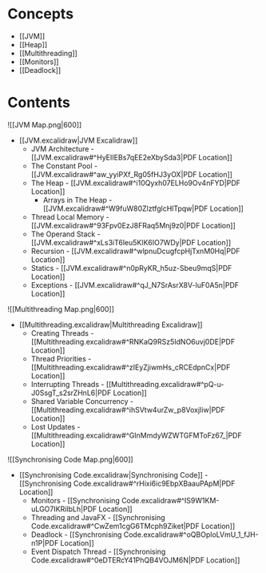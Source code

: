 # Concepts

- [[JVM]]
- [[Heap]]
- [[Multithreading]]
- [[Monitors]]
- [[Deadlock]]

# Contents

![[JVM Map.png|600]]

- [[JVM.excalidraw|JVM Excalidraw]]
	- JVM Architecture - [[JVM.excalidraw#^HyEIIEBs7qEE2eXbySda3|PDF Location]]
	- The Constant Pool - [[JVM.excalidraw#^aw_yyiPXf_Rg05fHJ3yOX|PDF Location]]
	- The Heap - [[JVM.excalidraw#^i10Qyxh07ELHo9Ov4nFYD|PDF Location]]
		- Arrays in The Heap - [[JVM.excalidraw#^W9fuW80ZlztfglcHlTpqw|PDF Location]]
	- Thread Local Memory - [[JVM.excalidraw#^93Fpv0EzJ8FRaq5Mnj9z0|PDF Location]]
	- The Operand Stack - [[JVM.excalidraw#^xLs3iT6leu5KlK6IO7WDy|PDF Location]]
	- Recursion - [[JVM.excalidraw#^wlpnuDcugfcpHjTxnM0Hq|PDF Location]]
	- Statics - [[JVM.excalidraw#^n0pRyKR_h5uz-Sbeu9mqS|PDF Location]]
	- Exceptions - [[JVM.excalidraw#^qJ_N7SrAsrX8V-luF0A5n|PDF Location]]

![[Multithreading Map.png|600]]

- [[Multithreading.excalidraw|Multithreading Excalidraw]]
	- Creating Threads - [[Multithreading.excalidraw#^RNKaQ9RSz5IdNO6uvj0DE|PDF Location]]
	- Thread Priorities - [[Multithreading.excalidraw#^zIEyZjiwmHs_cRCEdpnCx|PDF Location]]
	- Interrupting Threads - [[Multithreading.excalidraw#^pQ-u-J0SsgT_s2srZHnL6|PDF Location]]
	- Shared Variable Concurrency - [[Multithreading.excalidraw#^ihSVtw4urZw_p8VoxjIiw|PDF Location]]
	- Lost Updates - [[Multithreading.excalidraw#^GInMmdyWZWTGFMToFz67_|PDF Location]]

![[Synchronising Code Map.png|600]]

- [[Synchronising Code.excalidraw|Synchronising Code]] - [[Synchronising Code.excalidraw#^rHixi6ic9EbpXBaauPApM|PDF Location]]
	- Monitors - [[Synchronising Code.excalidraw#^IS9W1KM-uLGO7IKRiIbLh|PDF Location]]
	- Threading and JavaFX - [[Synchronising Code.excalidraw#^CwZem1cgG6TMcph9Ziket|PDF Location]]
	- Deadlock - [[Synchronising Code.excalidraw#^oQBOploLVmU_1_fJH-n1P|PDF Location]]
	- Event Dispatch Thread - [[Synchronising Code.excalidraw#^0eDTERcY41PhQB4VOJM6N|PDF Location]]